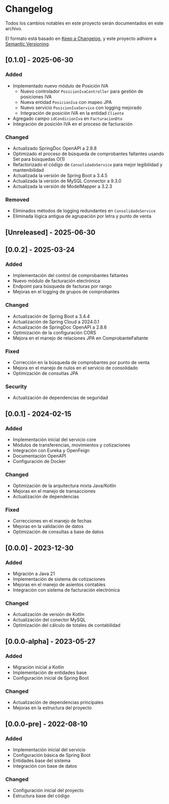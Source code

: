 # Changelog

Todos los cambios notables en este proyecto serán documentados en este archivo.

El formato está basado en [Keep a Changelog](https://keepachangelog.com/en/1.0.0/),
y este proyecto adhiere a [Semantic Versioning](https://semver.org/spec/v2.0.0.html).

## [0.1.0] - 2025-06-30

### Added
- Implementado nuevo módulo de Posición IVA
  - Nuevo controlador `PosicionIvaController` para gestión de posiciones IVA
  - Nueva entidad `PosicionIva` con mapeo JPA
  - Nuevo servicio `PosicionIvaService` con logging mejorado
  - Integración de posición IVA en la entidad `Cliente`
- Agregado campo `idCondicionIva` en `FacturacionDto`
- Integración de posición IVA en el proceso de facturación

### Changed
- Actualizado SpringDoc OpenAPI a 2.8.8
- Optimizado el proceso de búsqueda de comprobantes faltantes usando Set para búsquedas O(1)
- Refactorizado el código de `ConsolidadoService` para mejor legibilidad y mantenibilidad
- Actualizada la versión de Spring Boot a 3.4.5
- Actualizada la versión de MySQL Connector a 9.3.0
- Actualizada la versión de ModelMapper a 3.2.3

### Removed
- Eliminados métodos de logging redundantes en `ConsolidadoService`
- Eliminada lógica antigua de agrupación por letra y punto de venta

## [Unreleased] - 2025-06-30

## [0.0.2] - 2025-03-24

### Added
- Implementación del control de comprobantes faltantes
- Nuevo módulo de facturación electrónica
- Endpoint para búsqueda de facturas por rango
- Mejoras en el logging de grupos de comprobantes

### Changed
- Actualización de Spring Boot a 3.4.4
- Actualización de Spring Cloud a 2024.0.1
- Actualización de SpringDoc OpenAPI a 2.8.6
- Optimización de la configuración CORS
- Mejora en el manejo de relaciones JPA en ComprobanteFaltante

### Fixed
- Corrección en la búsqueda de comprobantes por punto de venta
- Mejora en el manejo de nulos en el servicio de consolidado
- Optimización de consultas JPA

### Security
- Actualización de dependencias de seguridad

## [0.0.1] - 2024-02-15

### Added
- Implementación inicial del servicio core
- Módulos de transferencias, movimientos y cotizaciones
- Integración con Eureka y OpenFeign
- Documentación OpenAPI
- Configuración de Docker

### Changed
- Optimización de la arquitectura mixta Java/Kotlin
- Mejoras en el manejo de transacciones
- Actualización de dependencias

### Fixed
- Correcciones en el manejo de fechas
- Mejoras en la validación de datos
- Optimización de consultas a base de datos

## [0.0.0] - 2023-12-30

### Added
- Migración a Java 21
- Implementación de sistema de cotizaciones
- Mejoras en el manejo de asientos contables
- Integración con sistema de facturación electrónica

### Changed
- Actualización de versión de Kotlin
- Actualización del conector MySQL
- Optimización del cálculo de totales de contabilidad

## [0.0.0-alpha] - 2023-05-27

### Added
- Migración inicial a Kotlin
- Implementación de entidades base
- Configuración inicial de Spring Boot

### Changed
- Actualización de dependencias principales
- Mejoras en la estructura del proyecto

## [0.0.0-pre] - 2022-08-10

### Added
- Implementación inicial del servicio
- Configuración básica de Spring Boot
- Entidades base del sistema
- Integración con base de datos

### Changed
- Configuración inicial del proyecto
- Estructura base del código 